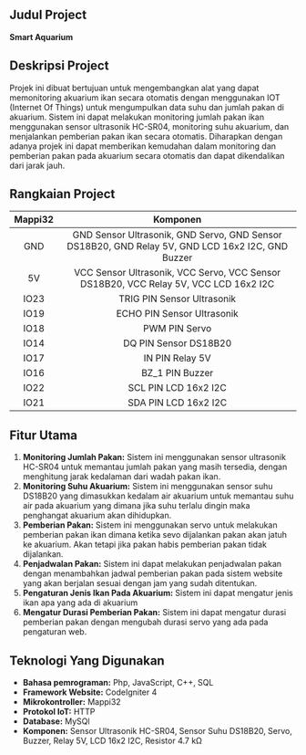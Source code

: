 ## Judul Project

**Smart Aquarium**

## Deskripsi Project

Projek ini dibuat bertujuan untuk mengembangkan alat yang dapat memonitoring akuarium ikan secara otomatis dengan menggunakan IOT (Internet Of Things) untuk mengumpulkan data suhu dan jumlah pakan di akuarium. Sistem ini dapat melakukan monitoring jumlah pakan ikan menggunakan sensor ultrasonik HC-SR04, monitoring suhu akuarium, dan menjalankan pemberian pakan ikan secara otomatis. Diharapkan dengan adanya projek ini dapat memberikan kemudahan dalam monitoring dan pemberian pakan pada akuarium secara otomatis dan dapat dikendalikan dari jarak jauh.

## Rangkaian Project
| Mappi32 | Komponen    |
| :---:   | :---: |
| GND |  GND Sensor Ultrasonik, GND Servo, GND Sensor DS18B20, GND Relay 5V, GND LCD 16x2 I2C, GND Buzzer |
| 5V   | VCC Sensor Ultrasonik, VCC Servo, VCC Sensor DS18B20, VCC Relay 5V, VCC LCD 16x2 I2C |
| IO23   | TRIG PIN Sensor Ultrasonik |
| IO19   | ECHO PIN Sensor Ultrasonik |
| IO18   | PWM PIN Servo |
| IO14   | DQ PIN Sensor DS18B20 |
| IO17   | IN PIN Relay 5V |
| IO16   | BZ_1 PIN Buzzer |
| IO22   | SCL PIN LCD 16x2 I2C |
| IO21  | SDA PIN LCD 16x2 I2C |

## Fitur Utama

1. **Monitoring Jumlah Pakan:** Sistem ini menggunakan sensor ultrasonik HC-SR04 untuk memantau jumlah pakan yang masih tersedia, dengan menghitung jarak kedalaman dari wadah pakan ikan.
2. **Monitoring Suhu Akuarium:** Sistem ini menggunakan sensor suhu DS18B20 yang dimasukkan kedalam air akuarium untuk memantau suhu air pada akuarium yang dimana jika suhu terlalu dingin maka penghangat akuarium akan dihidupkan.
3. **Pemberian Pakan:** Sistem ini menggunakan servo untuk melakukan pemberian pakan ikan dimana ketika sevo dijalankan pakan akan jatuh ke akuarium. Akan tetapi jika pakan habis pemberian pakan tidak dijalankan.
4. **Penjadwalan Pakan:** Sistem ini dapat melakukan penjadwalan pakan dengan menambahkan jadwal pemberian pakan pada sistem website yang akan berjalan sesuai dengan jam yang sudah ditentukan.
5. **Pengaturan Jenis Ikan Pada Akuarium:** Sistem ini dapat mengatur jenis ikan apa yang ada di akuarium
6. **Mengatur Durasi Pemberian Pakan:** Sistem ini dapat mengatur durasi pemberian pakan dengan mengubah durasi servo yang ada pada pengaturan web. 

## Teknologi Yang Digunakan

- **Bahasa pemrograman:** Php, JavaScript, C++, SQL
- **Framework Website:** CodeIgniter 4
- **Mikrokontroller:** Mappi32
- **Protokol IoT:** HTTP
- **Database:** MySQl
- **Komponen:** Sensor Ultrasonik HC-SR04, Sensor Suhu DS18B20, Servo, Buzzer, Relay 5V, LCD 16x2 I2C, Resistor 4.7 kΩ
